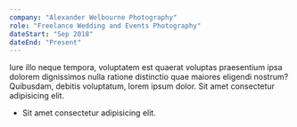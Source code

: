 ```yaml
---
company: "Alexander Welbourne Photography"
role: "Freelance Wedding and Events Photography"
dateStart: "Sep 2018"
dateEnd: "Present"
---
```


Iure illo neque tempora, voluptatem est quaerat voluptas praesentium ipsa dolorem dignissimos nulla ratione distinctio quae maiores eligendi nostrum? Quibusdam, debitis voluptatum, lorem ipsum dolor. Sit amet consectetur adipisicing elit.

- Sit amet consectetur adipisicing elit.

